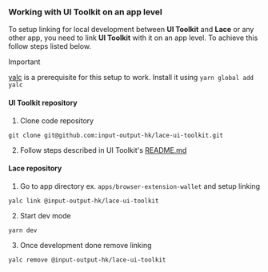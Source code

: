 ### Working with UI Toolkit on an app level

To setup linking for local development between **UI Toolkit** and **Lace** or any other app, you need to link **UI Toolkit** with it on an app level. To achieve this follow steps listed below.

> [!IMPORTANT]
> [yalc](https://github.com/wclr/yalc) is a prerequisite for this setup to work. Install it using `yarn global add yalc`

#### UI Toolkit repository

1. Clone code repository
```
git clone git@github.com:input-output-hk/lace-ui-toolkit.git
```

2. Follow steps described in UI Toolkit's [README.md](https://github.com/input-output-hk/lace-ui-toolkit?tab=readme-ov-file#link-lace-ui-toolkit-for-local-development--testing)

#### Lace repository
1. Go to app directory ex. `apps/browser-extension-wallet` and setup linking
```
yalc link @input-output-hk/lace-ui-toolkit
```
2. Start dev mode 
```
yarn dev
```
3. Once development done remove linking
```
yalc remove @input-output-hk/lace-ui-toolkit
```
